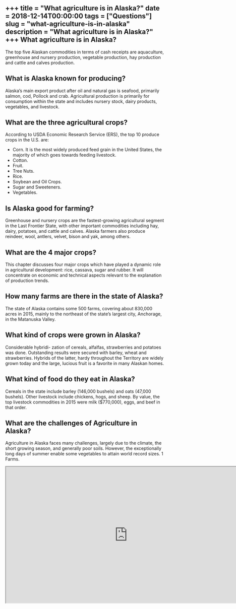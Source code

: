 +++
title = "What agriculture is in Alaska?"
date = 2018-12-14T00:00:00
tags = ["Questions"]
slug = "what-agriculture-is-in-alaska"
description = "What agriculture is in Alaska?"
+++
What agriculture is in Alaska?
------------------------------

The top five Alaskan commodities in terms of cash receipts are aquaculture, greenhouse and nursery production, vegetable production, hay production and cattle and calves production.

What is Alaska known for producing?
-----------------------------------

Alaska’s main export product after oil and natural gas is seafood, primarily salmon, cod, Pollock and crab. Agricultural production is primarily for consumption within the state and includes nursery stock, dairy products, vegetables, and livestock.

What are the three agricultural crops?
--------------------------------------

According to USDA Economic Research Service (ERS), the top 10 produce crops in the U.S. are:

- Corn. It is the most widely produced feed grain in the United States, the majority of which goes towards feeding livestock.
- Cotton.
- Fruit.
- Tree Nuts.
- Rice.
- Soybean and Oil Crops.
- Sugar and Sweeteners.
- Vegetables.

Is Alaska good for farming?
---------------------------

Greenhouse and nursery crops are the fastest-growing agricultural segment in the Last Frontier State, with other important commodities including hay, dairy, potatoes, and cattle and calves. Alaska farmers also produce reindeer, wool, antlers, velvet, bison and yak, among others.

What are the 4 major crops?
---------------------------

This chapter discusses four major crops which have played a dynamic role in agricultural development: rice, cassava, sugar and rubber. It will concentrate on economic and technical aspects relevant to the explanation of production trends.

How many farms are there in the state of Alaska?
------------------------------------------------

The state of Alaska contains some 500 farms, covering about 830,000 acres in 2015, mainly to the northeast of the state’s largest city, Anchorage, in the Matanuska Valley.

What kind of crops were grown in Alaska?
----------------------------------------

Considerable hybridi- zation of cereals, alfalfas, strawberries and potatoes was done. Outstanding results were secured with barley, wheat and strawberries. Hybrids of the latter, hardy throughout the Territory are widely grown today and the large, lucious fruit is a favorite in many Alaskan homes.

What kind of food do they eat in Alaska?
----------------------------------------

Cereals in the state include barley (146,000 bushels) and oats (47,000 bushels). Other livestock include chickens, hogs, and sheep. By value, the top livestock commodities in 2015 were milk ($770,000), eggs, and beef in that order.

What are the challenges of Agriculture in Alaska?
-------------------------------------------------

Agriculture in Alaska faces many challenges, largely due to the climate, the short growing season, and generally poor soils. However, the exceptionally long days of summer enable some vegetables to attain world record sizes. 1 Farms.

<iframe allow="accelerometer; autoplay; clipboard-write; encrypted-media; gyroscope; picture-in-picture" allowfullscreen="" class="__youtube_prefs__  epyt-is-override  no-lazyload" data-no-lazy="1" data-origheight="433" data-origwidth="770" data-skipgform_ajax_framebjll="" height="433" id="_ytid_68953" loading="lazy" src="https://www.youtube.com/embed/V29dOQ-rcIY?enablejsapi=1&autoplay=0&cc_load_policy=0&cc_lang_pref=&iv_load_policy=1&loop=0&modestbranding=0&rel=1&fs=1&playsinline=0&autohide=2&theme=dark&color=red&controls=1&" title="YouTube player" width="770"></iframe>